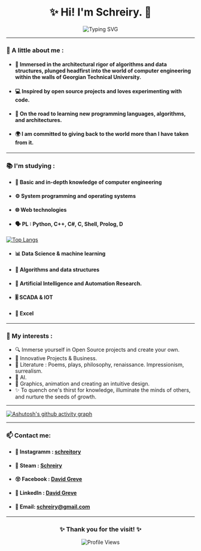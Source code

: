 <h1 align="center">✨ Hi! I'm Schreiry. 👋</h1>

<p align="center">
  <img src="https://readme-typing-svg.demolab.com?font=Fira+Code&size=22&duration=3000&pause=500&color=%2336BCF7&center=true&width=670&lines=They+say+Text+is+the+best+source+of+infomraton!?;All+Right,Enjoy+your+reading+and+Welcome!;Here,+a+little+and+modestly+about+me" alt="Typing SVG" />
</p>

---

### 🌟 A little about me :
- #### 🏫 Immersed in the architectural rigor of algorithms and data structures, plunged headfirst into the world of computer engineering within the walls of Georgian Technical University.

- #### 💻 Inspired by open source projects and loves experimenting with code.
- #### 🌱 On the road to learning new programming languages, algorithms, and architectures.
- #### 🌍 I am committed to giving back to the world more than I have taken from it.

---

### 📚 I'm studying :
- #### 📜 Basic and in-depth knowledge of computer engineering
- #### ⚙️ System programming and operating systems
- #### 🌐 Web technologies
- #### 🗣️ PL : Python, C++, C#, C, Shell, Prolog, D

  
[![Top Langs](https://github-readme-stats.vercel.app/api/top-langs/?username=Schreiry&layout=donut-vertical)](https://github.com/anuraghazra/github-readme-stats)



- #### 📊 **Data Science & machine learning**
- #### 🧩 **Algorithms and data structures**
- #### 🤖 **Artificial Intelligence and Automation Research.**
- #### 🎚️ **SCADA & IOT**
- #### 📑 **Excel**

---

### 🎯 My interests :
- 🔍 Immerse yourself in Open Source projects and create your own.
- 🦄 Innovative Projects & Business.
- 📖 Literature : Poems, plays, philosophy, renaissance. Impressionism, surrealism.
- 👾 AI.
- 🎨 Graphics, animation and creating an intuitive design.
- ✨ To quench one's thirst for knowledge, illuminate the minds of others, and nurture the seeds of growth.
  
---

<p align="center">
  
[![Ashutosh's github activity graph](https://github-readme-activity-graph.vercel.app/graph?username=Schreiry&theme=github-compact)](https://github.com/ashutosh00710/github-readme-activity-graph)

</p>

---

### 📫 Contact me:
- #### 📸 Instagramm : [schreitory](https://www.instagram.com/schreitory/)
- #### 🚂 Steam : [Schreiry](https://steamcommunity.com/profiles/76561199262537312/)
- #### 😵 Facebook : [David Greve](https://www.facebook.com/Schreitory)
- #### 💼 LinkedIn : [David Greve](https://www.linkedin.com/in/schreiry/)
- #### 📧 Email: schreiry@gmail.com

---

<h3 align="center">✨ Thank you for the visit! ✨</h3>
<p align="center">
  <img src="https://komarev.com/ghpvc/?username=Schreiry&color=green" alt="Profile Views" />
</p>


